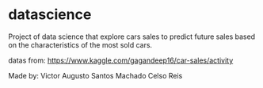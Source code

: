 # datascience
Project of data science that explore cars sales to predict future sales based on the characteristics of the most sold cars.

datas from: https://www.kaggle.com/gagandeep16/car-sales/activity

Made by: Victor Augusto Santos Machado
         Celso Reis

